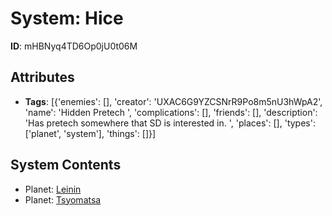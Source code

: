 # System: Hice

**ID**: mHBNyq4TD6Op0jU0t06M

## Attributes
- **Tags**: [{'enemies': [], 'creator': 'UXAC6G9YZCSNrR9Po8m5nU3hWpA2', 'name': 'Hidden Pretech ', 'complications': [], 'friends': [], 'description': 'Has pretech somewhere that SD is interested in. ', 'places': [], 'types': ['planet', 'system'], 'things': []}]

## System Contents
- Planet: [Leinin](../planets/Leinin.md)
- Planet: [Tsyomatsa](../planets/Tsyomatsa.md)

